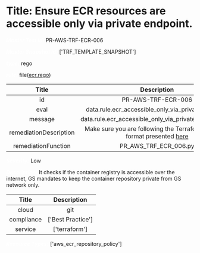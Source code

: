 



# Title: Ensure ECR resources are accessible only via private endpoint.


***<font color="white">Master Test Id:</font>*** PR-AWS-TRF-ECR-006

***<font color="white">Master Snapshot Id:</font>*** ['TRF_TEMPLATE_SNAPSHOT']

***<font color="white">type:</font>*** rego

***<font color="white">rule:</font>*** file([ecr.rego])  
  
  
  
  

|Title|Description|
| :---: | :---: |
|id|PR-AWS-TRF-ECR-006|
|eval|data.rule.ecr_accessible_only_via_private_endpoint|
|message|data.rule.ecr_accessible_only_via_private_endpoint_err|
|remediationDescription|Make sure you are following the Terraform template format presented <a href='https://registry.terraform.io/providers/hashicorp/aws/latest/docs/resources/ecr_repository_policy' target='_blank'>here</a>|
|remediationFunction|PR_AWS_TRF_ECR_006.py|


***<font color="white">Severity:</font>*** Low

***<font color="white">Description:</font>*** It checks if the container registry is accessible over the internet, GS mandates to keep the container repository private from GS network only.  
  
  

|Title|Description|
| :---: | :---: |
|cloud|git|
|compliance|['Best Practice']|
|service|['terraform']|


***<font color="white">Resource Types:</font>*** ['aws_ecr_repository_policy']


[ecr.rego]: https://github.com/prancer-io/prancer-compliance-test/tree/master/aws/terraform/ecr.rego
